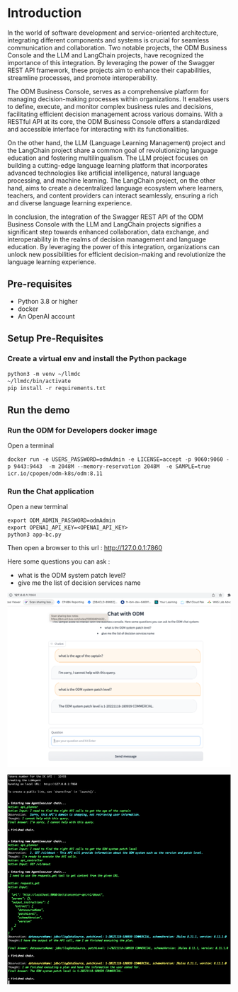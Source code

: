 # Introduction 
In the world of software development and service-oriented architecture, integrating different components and systems is crucial for seamless communication and collaboration. Two notable projects, the ODM Business Console and the LLM and LangChain projects, have recognized the importance of this integration. By leveraging the power of the Swagger REST API framework, these projects aim to enhance their capabilities, streamline processes, and promote interoperability.

The ODM Business Console, serves as a comprehensive platform for managing decision-making processes within organizations. It enables users to define, execute, and monitor complex business rules and decisions, facilitating efficient decision management across various domains. With a RESTful API at its core, the ODM Business Console offers a standardized and accessible interface for interacting with its functionalities.

On the other hand, the LLM (Language Learning Management) project and the LangChain project share a common goal of revolutionizing language education and fostering multilingualism. The LLM project focuses on building a cutting-edge language learning platform that incorporates advanced technologies like artificial intelligence, natural language processing, and machine learning. The LangChain project, on the other hand, aims to create a decentralized language ecosystem where learners, teachers, and content providers can interact seamlessly, ensuring a rich and diverse language learning experience.

In conclusion, the integration of the Swagger REST API of the ODM Business Console with the LLM and LangChain projects signifies a significant step towards enhanced collaboration, data exchange, and interoperability in the realms of decision management and language education. By leveraging the power of this integration, organizations can unlock new possibilities for efficient decision-making and revolutionize the language learning experience.


## Pre-requisites
  * Python 3.8 or higher
  * docker 
  * An OpenAI account

## Setup Pre-Requisites

### Create a virtual env and install the Python package
```shell
python3 -m venv ~/llmdc
~/llmdc/bin/activate
pip install -r requirements.txt
```

## Run the demo
### Run the ODM for Developers docker image

Open a terminal
```shell
docker run -e USERS_PASSWORD=odmAdmin -e LICENSE=accept -p 9060:9060 -p 9443:9443  -m 2048M --memory-reservation 2048M  -e SAMPLE=true icr.io/cpopen/odm-k8s/odm:8.11
```

### Run the Chat application

Open a new terminal
```shell
export ODM_ADMIN_PASSWORD=odmAdmin
export OPENAI_API_KEY=<OPENAI_API_KEY>
python3 app-bc.py
```


Then open a browser to this url : http://127.0.0.1:7860


Here some questions you can ask :  
  * what is the ODM system patch level?
  * give me the list of decision services name


![Chat with the Business console](images/Chat.png)

![Console with Business console](images/Console.png)

